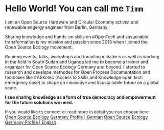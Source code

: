 
# Hello World! You can call me `Timm`

I am an Open Source Hardware and Circular Economy activist and renewable engergy engineer from Berlin, Germany. 

Sharing knowledge and hands-on skills on #OpenTech  and sustainable transformation is my mission and passion since 2013 when I joined the Open Source Ecology movement. 

Runinng events, talks, workshops and founding initiatives as well as working in the field in South Sudan and Uganda led me to become a trainer and organizer for Open Source Ecology Germany and beyond. I started to research and develope methodes for Open Process Documentation and toolboxes like #ASKotec (Access to Skills and Knowledge open tech emergency case) to shape an innovative and #sustainable future on a global scale. 

**I see sharing knowledge as a form of true democracy and empowerment for the future solutions we need.**


If you would like to connect or read more in detail you can choose here:
[Open Source Ecology Germany Profile | German](https://wiki.opensourceecology.de/Timm_Wille)
[Open Source Ecology Germany Profile | English](https://wiki.opensourceecology.de/En:Timm_Wille)
